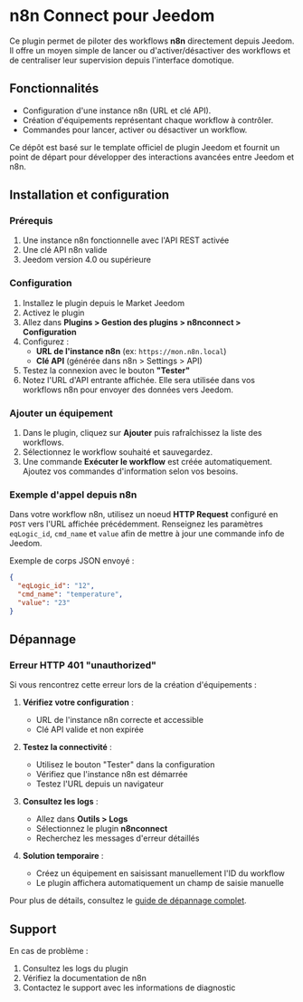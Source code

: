 # n8n Connect pour Jeedom

Ce plugin permet de piloter des workflows **n8n** directement depuis Jeedom. Il offre un moyen simple de lancer ou d'activer/désactiver des workflows et de centraliser leur supervision depuis l'interface domotique.

## Fonctionnalités

- Configuration d'une instance n8n (URL et clé API).
- Création d'équipements représentant chaque workflow à contrôler.
- Commandes pour lancer, activer ou désactiver un workflow.

Ce dépôt est basé sur le template officiel de plugin Jeedom et fournit un point de départ pour développer des interactions avancées entre Jeedom et n8n.

## Installation et configuration

### Prérequis

1. Une instance n8n fonctionnelle avec l'API REST activée
2. Une clé API n8n valide
3. Jeedom version 4.0 ou supérieure

### Configuration

1. Installez le plugin depuis le Market Jeedom
2. Activez le plugin
3. Allez dans **Plugins > Gestion des plugins > n8nconnect > Configuration**
4. Configurez :
   - **URL de l'instance n8n** (ex: `https://mon.n8n.local`)
   - **Clé API** (générée dans n8n > Settings > API)
5. Testez la connexion avec le bouton **"Tester"**
6. Notez l'URL d'API entrante affichée. Elle sera utilisée dans vos workflows n8n pour envoyer des données vers Jeedom.

### Ajouter un équipement

1. Dans le plugin, cliquez sur **Ajouter** puis rafraîchissez la liste des workflows.
2. Sélectionnez le workflow souhaité et sauvegardez.
3. Une commande **Exécuter le workflow** est créée automatiquement. Ajoutez vos commandes d'information selon vos besoins.

### Exemple d'appel depuis n8n

Dans votre workflow n8n, utilisez un noeud **HTTP Request** configuré en `POST` vers l'URL affichée précédemment. Renseignez les paramètres `eqLogic_id`, `cmd_name` et `value` afin de mettre à jour une commande info de Jeedom.

Exemple de corps JSON envoyé :

```json
{
  "eqLogic_id": "12",
  "cmd_name": "temperature",
  "value": "23"
}
```

## Dépannage

### Erreur HTTP 401 "unauthorized"

Si vous rencontrez cette erreur lors de la création d'équipements :

1. **Vérifiez votre configuration** :
   - URL de l'instance n8n correcte et accessible
   - Clé API valide et non expirée

2. **Testez la connectivité** :
   - Utilisez le bouton "Tester" dans la configuration
   - Vérifiez que l'instance n8n est démarrée
   - Testez l'URL depuis un navigateur

3. **Consultez les logs** :
   - Allez dans **Outils > Logs**
   - Sélectionnez le plugin **n8nconnect**
   - Recherchez les messages d'erreur détaillés

4. **Solution temporaire** :
   - Créez un équipement en saisissant manuellement l'ID du workflow
   - Le plugin affichera automatiquement un champ de saisie manuelle

Pour plus de détails, consultez le [guide de dépannage complet](docs/fr_FR/troubleshooting.md).

## Support

En cas de problème :
1. Consultez les logs du plugin
2. Vérifiez la documentation de n8n
3. Contactez le support avec les informations de diagnostic
